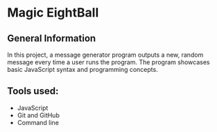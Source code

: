 # Magic EightBall

## General Information
In this project, a message generator program outputs a new, random message every time a user runs the program. The program showcases basic JavaScript syntax and programming concepts.

## Tools used:
+ JavaScript
+ Git and GitHub
+ Command line

